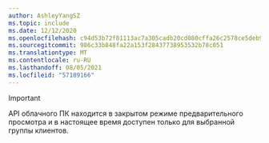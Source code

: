 ```yaml
---
author: AshleyYangSZ
ms.topic: include
ms.date: 12/12/2020
ms.openlocfilehash: c94d53b72f81113ac7a305cadb20cd080cffa26c2578ce5deb9c3e2028e8e4d2
ms.sourcegitcommit: 986c33b848fa22a153f28437738953532b78c051
ms.translationtype: MT
ms.contentlocale: ru-RU
ms.lasthandoff: 08/05/2021
ms.locfileid: "57189166"
---
```

<!-- markdownlint-disable MD041-->

> [!IMPORTANT]
> API облачного ПК находится в закрытом режиме предварительного просмотра и в настоящее время доступен только для выбранной группы клиентов.
